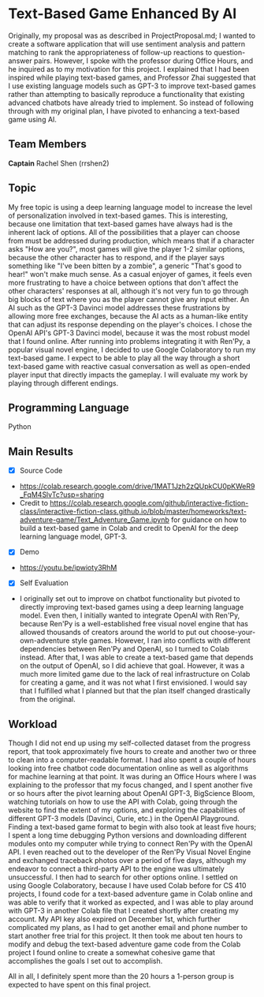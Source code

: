 # Text-Based Game Enhanced By AI

Originally, my proposal was as described in ProjectProposal.md; I wanted to create a software application that will use sentiment analysis and pattern matching to rank the appropriateness of follow-up reactions to question-answer pairs. However, I spoke with the professor during Office Hours, and he inquired as to my motivation for this project. I explained that I had been inspired while playing text-based games, and Professor Zhai suggested that I use existing language models such as GPT-3 to improve text-based games rather than attempting to basically reproduce a functionality that existing advanced chatbots have already tried to implement. So instead of following through with my original plan, I have pivoted to enhancing a text-based game using AI. 

## Team Members

**Captain** Rachel Shen (rrshen2)

## Topic

My free topic is using a deep learning language model to increase the level of personalization involved in text-based games. This is interesting, because one limitation that text-based games have always had is the inherent lack of options. All of the possibilities that a player can choose from must be addressed during production, which means that if a character asks "How are you?", most games will give the player 1-2 similar options, because the other character has to respond, and if the player says something like "I've been bitten by a zombie", a generic "That's good to hear!" won't make much sense. As a casual enjoyer of games, it feels even more frustrating to have a choice between options that don't affect the other characters' responses at all, although it's not very fun to go through big blocks of text where you as the player cannot give any input either. An AI such as the GPT-3 Davinci model addresses these frustrations by allowing more free exchanges, because the AI acts as a human-like entity that can adjust its response depending on the player's choices. I chose the OpenAI API's GPT-3 Davinci model, because it was the most robust model that I found online. After running into problems integrating it with Ren'Py, a popular visual novel engine, I decided to use Google Colaboratory to run my text-based game. I expect to be able to play all the way through a short text-based game with reactive casual conversation as well as open-ended player input that directly impacts the gameplay. I will evaluate my work by playing through different endings.

## Programming Language

Python

## Main Results

- [x] Source Code
 - https://colab.research.google.com/drive/1MAT1Jzh2zQUpkCU0pKWeR9_FqM4SlvTc?usp=sharing
 - Credit to https://colab.research.google.com/github/interactive-fiction-class/interactive-fiction-class.github.io/blob/master/homeworks/text-adventure-game/Text_Adventure_Game.ipynb for guidance on how to build a text-based game in Colab and credit to OpenAI for the deep learning language model, GPT-3.
- [x] Demo
 - https://youtu.be/ipwioty3RhM
- [x] Self Evaluation
 - I originally set out to improve on chatbot functionality but pivoted to directly improving text-based games using a deep learning language model. Even then, I initially wanted to integrate OpenAI with Ren'Py, because Ren'Py is a well-established free visual novel engine that has allowed thousands of creators around the world to put out choose-your-own-adventure style games. However, I ran into conflicts with different dependencies between Ren'Py and OpenAI, so I turned to Colab instead. After that, I was able to create a text-based game that depends on the output of OpenAI, so I did achieve that goal. However, it was a much more limited game due to the lack of real infrastructure on Colab for creating a game, and it was not what I first envisioned. I would say that I fulfilled what I planned but that the plan itself changed drastically from the original.

## Workload

Though I did not end up using my self-collected dataset from the progress report, that took approximately five hours to create and another two or three to clean into a computer-readable format. I had also spent a couple of hours looking into free chatbot code documentation online as well as algorithms for machine learning at that point. It was during an Office Hours where I was explaining to the professor that my focus changed, and I spent another five or so hours after the pivot learning about OpenAI GPT-3, BigScience Bloom, watching tutorials on how to use the API with Colab, going through the website to find the extent of my options, and exploring the capabilities of different GPT-3 models (Davinci, Curie, etc.) in the OpenAI Playground. Finding a text-based game format to begin with also took at least five hours; I spent a long time debugging Python versions and downloading different modules onto my computer while trying to connect Ren'Py with the OpenAI API. I even reached out to the developer of the Ren'Py Visual Novel Engine and exchanged traceback photos over a period of five days, although my endeavor to connect a third-party API to the engine was ultimately unsuccessful. I then had to search for other options online. I settled on using Google Colaboratory, because I have used Colab before for CS 410 projects, I found code for a text-based adventure game in Colab online and was able to verify that it worked as expected, and I was able to play around with GPT-3 in another Colab file that I created shortly after creating my account. My API key also expired on December 1st, which further complicated my plans, as I had to get another email and phone number to start another free trial for this project. It then took me about ten hours to modify and debug the text-based adventure game code from the Colab project I found online to create a somewhat cohesive game that accomplishes the goals I set out to accomplish.

All in all, I definitely spent more than the 20 hours a 1-person group is expected to have spent on this final project.
